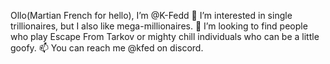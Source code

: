 Ollo(Martian French for hello), I’m @K-Fedd
👀 I’m interested in single trillionaires, but I also like mega-millionaires.
💞️ I’m looking to find people who play Escape From Tarkov or mighty chill individuals who can be a little goofy.
📫 You can reach me @kfed on discord.

<!---
K-Fedd/K-Fedd is a ✨ special ✨ repository because its `README.md` (this file) appears on your GitHub profile.
You can click the Preview link to take a look at your changes.
--->
